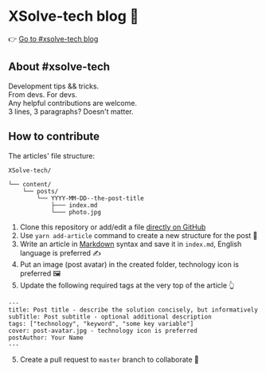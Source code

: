 # XSolve-tech blog 📰

👉 [Go to #xsolve-tech blog](https://tech.xsolve.software/)

## About #xsolve-tech
Development tips && tricks.  
From devs. For devs.  
Any helpful contributions are welcome.  
3 lines, 3 paragraphs? Doesn't matter.

## How to contribute

The articles' file structure:

```
XSolve-tech/

└── content/
    └── posts/
        └── YYYY-MM-DD--the-post-title
            ├─── index.md
            └─── photo.jpg
```

1. Clone this repository or add/edit a file
[directly on GitHub](https://github.com/xsolve-pl/xsolve-tech/new/master/content/posts)
2. Use `yarn add-article` command to create a new structure for the post 📂
3. Write an article in [Markdown](https://github.com/adam-p/markdown-here/wiki/Markdown-Cheatsheet)
syntax and save it in `index.md`, English language is preferred ✍️
4. Put an image (post avatar) in the created folder, technology icon is preferred 🖼
5. Update the following required tags at the very top of the article 👆

```
---
title: Post title - describe the solution concisely, but informatively
subTitle: Post subtitle - optional additional description
tags: ["technology", "keyword", "some key variable"]
cover: post-avatar.jpg - technology icon is preferred
postAuthor: Your Name
---
```

5. Create a pull request to `master` branch to collaborate 🙌
